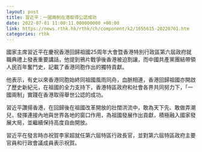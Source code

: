 ```yaml
---
layout: post
title: 習近平：一國兩制在港取得公認成功
date: 2022-07-01 11:00:11.000000000 +08:00
link: https://news.rthk.hk/rthk/ch/component/k2/1655615-20220701.htm
categories: rthk
---
```


國家主席習近平在慶祝香港回歸祖國25周年大會暨香港特別行政區第六屆政府就職典禮上發表重要講話，他提到鴉片戰爭後香港被迫割讓，而中國共產黨團結帶領人民百年奮鬥史，記載了香港同胞作出的獨特貢獻。

他表示，有史以來香港同胞始終同祖國風雨同舟，血脈相連，香港回歸祖國亦開啟了歷史新紀元，在祖國的全力支持下，香港特區政府和社會各界共同努力下，「一國兩制」實踐在香港取得舉世公認的成功。

習近平讚揚香港，在回歸後在祖國改革開放的壯闊洪流中，敢為天下先、敢做弄潮兒，發揮連接內地與世界各地的窗口作用，為祖國發展作出貢獻，積極融入國家發展大局，並繼續保持高度自由開放。

習近平在發言時亦祝賀李家超就任第六屆特區行政長官，並對第六屆特區政府主要官員和行政會議成員表示祝賀。
